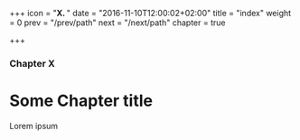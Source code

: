 +++
icon = "<b>X. </b>"
date = "2016-11-10T12:00:02+02:00"
title = "index"
weight = 0
prev = "/prev/path"
next = "/next/path"
chapter = true

+++

### Chapter X

# Some Chapter title

Lorem ipsum
